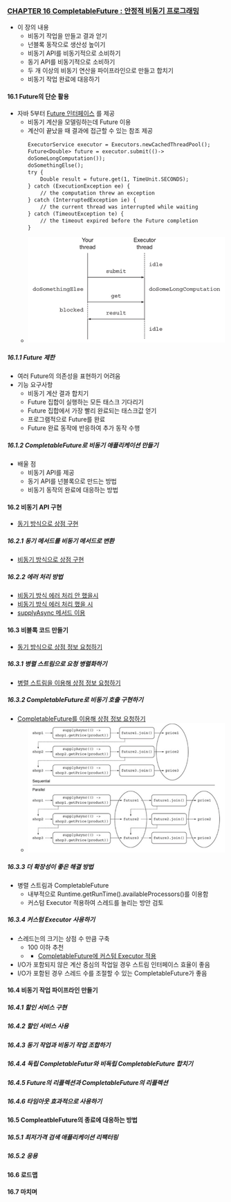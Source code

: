 ### [CHAPTER 16 CompletableFuture : 안정적 비동기 프로그래밍](https://livebook.manning.com/book/modern-java-in-action/chapter-16/)
* 이 장의 내용
    - 비동기 작업을 만들고 결과 얻기
    - 넌블록 동작으로 생산성 높이기
    - 비동기 API를 비동기적으로 소비하기
    - 동기 API를 비동기적으로 소비하기
    - 두 개 이상의 비동기 연산을 파이프라인으로 만들고 합치기
    - 비동기 작업 완료에 대응하기

#### 16.1 Future의 단순 활용
* 자바 5부터 [Future 인터페이스](https://docs.oracle.com/javase/8/docs/api/java/util/concurrent/Future.html) 를 제공
    - 비동기 계산을 모델링하는데 Future 이용
    - 계산이 끝났을 때 결과에 접근할 수 있는 참조 제공
        ``` 
        ExecutorService executor = Executors.newCachedThreadPool();
        Future<Double> future = executor.submit(()-> doSomeLongComputation());
        doSomethingElse();
        try {
            Double result = future.get(1, TimeUnit.SECONDS);
        } catch (ExecutionException ee) {
            // the computation threw an exception
        } catch (InterruptedException ie) {
            // the current thread was interrupted while waiting
        } catch (TimeoutException te) {
            // the timeout expired before the Future completion
        }
        ```
    - ![](images/future.PNG)
##### 16.1.1 Future 제한
* 여러 Future의 의존성을 표현하기 어려움
* 기능 요구사항
    - 비동기 계산 결과 합치기
    - Future 집합이 실행하는 모든 태스크 기다리기
    - Future 집합에서 가장 빨리 완료되는 태스크값 얻기
    - 프로그램적으로 Future를 완료
    - Future 완료 동작에 반응하여 추가 동작 수행
##### 16.1.2 CompletableFuture로 비동기 애플리케이션 만들기
* 배울 점
    - 비동기 API를 제공
    - 동기 API를 넌블록으로 만드는 방법
    - 비동기 동작의 완료에 대응하는 방법
    
#### 16.2 비동기 API 구현
* [동기 방식으로 상점 구현](../../src/main/java/com/study/modern/ch16/ShopSync.java)
##### 16.2.1 동기 메서드를 비동기 메서드로 변환
* [비동기 방식으로 상점 구현](../../src/main/java/com/study/modern/ch16/ShopAsync.java)
##### 16.2.2 에러 처리 방법
* [비동기 방식 에러 처리 안 했을시](../../src/main/java/com/study/modern/ch16/ShopException.java)
* [비동기 방식 에러 처리 했을 시](../../src/main/java/com/study/modern/ch16/ShopExceptionally.java)
* [supplyAsync 메서드 이용](../../src/main/java/com/study/modern/ch16/ShopAsync.java)
#### 16.3 비블록 코드 만들기
* [동기 방식으로 상점 정보 요청하기](../../src/main/java/com/study/modern/ch16/nonblock/ShopTest.java)
##### 16.3.1 병렬 스트림으로 요청 병렬화하기
* [병렬 스트림을 이용해 상점 정보 요청하기](../../src/main/java/com/study/modern/ch16/nonblock/ShopTest.java)
##### 16.3.2 CompletableFuture로 비동기 호출 구현하기
* [CompletableFuture를 이용해 상점 정보 요청하기](../../src/main/java/com/study/modern/ch16/nonblock/ShopTest.java)
    - ![](images/sequentialVSParallel.PNG)
##### 16.3.3 더 확장성이 좋은 해결 방법
* 병렬 스트림과 CompletableFuture 
    - 내부적으로 Runtime.getRunTime().availableProcessors()를 이용함
    - 커스텀 Executor 적용하여 스레드를 늘리는 방안 검토
##### 16.3.4 커스텀 Executor 사용하기
* 스레드는의 크기는 상점 수 만큼 구축
    - 100 이하 추천
    - * [CompletableFuture에 커스텀 Executor 적용](../../src/main/java/com/study/modern/ch16/nonblock/ShopTest.java)
* I/O가 포함되지 않은 계산 중심의 작업일 경우 스트림 인터페이스 효율이 좋음
* I/O가 포함된 경우 스레드 수를 조절할 수 있는 CompletableFuture가 좋음
#### 16.4 비동기 작업 파이프라인 만들기
##### 16.4.1 할인 서비스 구현
##### 16.4.2 할인 서비스 사용
##### 16.4.3 동기 작업과 비동기 작업 조합하기
##### 16.4.4 독립 CompletableFutur와 비독립 CompletableFuture 합치기
##### 16.4.5 Future의 리플렉션과 CompletableFuture의 리플렉션
##### 16.4.6 타임아웃 효과적으로 사용하기

#### 16.5 CompleatbleFuture의 종료에 대응하는 방법
##### 16.5.1 최저가격 검색 애플리케이션 리팩터링
##### 16.5.2 응용

#### 16.6 로드맵

#### 16.7 마치며